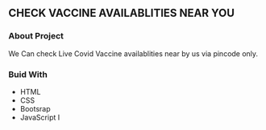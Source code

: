 
## CHECK VACCINE AVAILABLITIES NEAR YOU

### About Project

We Can check Live Covid Vaccine availablities near by us via pincode
only.

### Buid With

* HTML
* CSS
* Bootsrap
* JavaScript
I
